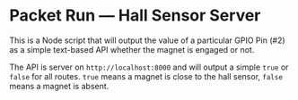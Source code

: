 # Packet Run — Hall Sensor Server
This is a Node script that will output the value of a particular GPIO Pin (#2)
as a simple text-based API whether the magnet is engaged or not.

The API is server on `http://localhost:8000` and will output a simple `true` or
`false` for all routes. `true` means a magnet is close to the hall sensor,
`false` means a magnet is absent.